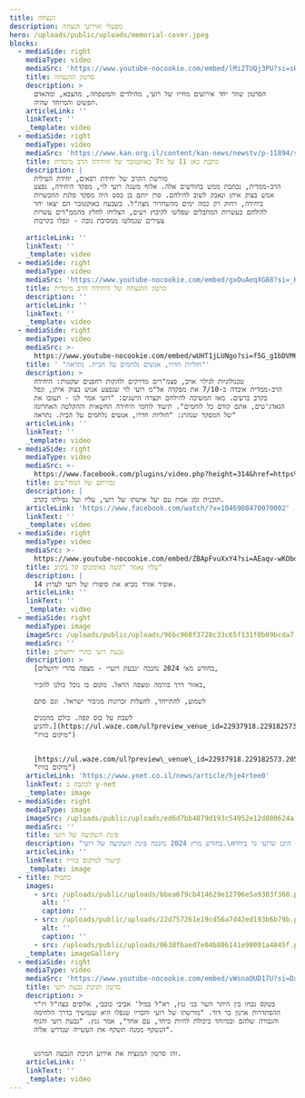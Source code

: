```yaml
---
title: הנצחה
description: מפעלי ואירועי הנצחה
hero: /uploads/public/uploads/memorial-cover.jpeg
blocks:
  - mediaSide: right
    mediaType: video
    mediaSrc: 'https://www.youtube-nocookie.com/embed/lMi2TUQj3PU?si=sHvZy_DX4hEFyHRh'
    title: סרטון ההנצחה
    description: >
      הסרטון שוזר יחד אירועים מחייו של רועי, מהילדים והמשפחה, מהצבא, ומהאדם
      הפשוט והמיוחד שהיה.
    articleLink: ''
    linkText: ''
    _template: video
  - mediaSide: right
    mediaType: video
    mediaSrc: 'https://www.kan.org.il/content/kan-news/newstv/p-11894/s1/748488/'
    title: כתבת כאן 11 על ה7 באוקטובר של היחידה הרב מימדית
    description: |
      מורשת הקרב של יחידת רפאים, יחידת העילִית 
      הרב-ממדית, נכתבת ממש בחודשים אלה. אלוף משנה רועי לוי, מפקד היחידה, נפצע 
      אנוש בצוק איתן ונאבק לשוב להילחם. סרן יותם בן בסט היה מפקד פלגת ההכשרות 
      ביחידה, רחוק רק כמה ימים מהשחרור מצה"ל. בשבעה באוקטובר הם יצאו יחד 
      להילחם בעשרות המחבלים שפלשו לקיבוץ רעים, הצליחו לחלץ מהממ"דים עשרות 
      צעירים שנמלטו ממסיבת נובה - ונפלו בקרבות
                                  
    articleLink: ''
    linkText: ''
    _template: video
  - mediaSide: right
    mediaType: video
    mediaSrc: 'https://www.youtube-nocookie.com/embed/gxOuAeqXG88?si=_H4ufb8YnXHC8Roz'
    title: סרטון ההנצחה של היחידה הרב מימדית
    description: ''
    articleLink: ''
    linkText: ''
    _template: video
  - mediaSide: right
    mediaType: video
    mediaSrc: >-
      https://www.youtube-nocookie.com/embed/wUHT1jLUNgo?si=f5G_g1bDVM6QQfXQ&amp;start=38
    title: ' "חוליות חדרו, אנשים נלחמים על הבית. נתראה"'
    description: >
      טכנולוגיות לגילוי אויב, פצמ"רים מדויקים ולהקות רחפנים שקטות: היחידה
      הרב-ממדית איבדה ב-7/10 את מפקדה אל"מ רועי לוי שנפצע אנוש בצוק איתן, ונפל
      בקרב ברעים. מאז המשיכה להילחם וקצרה הישגים: "רועי אמר לנו - תעזבו את
      הגאדג'טים, אתם קודם כל לוחמים". תיעוד לוחמי היחידה החשאית וההקלטה האחרונה
      של המפקד שנהרג: "חוליות חדרו, אנשים נלחמים על הבית. נתראה"
    articleLink: ''
    linkText: ''
    _template: video
  - mediaSide: right
    mediaType: video
    mediaSrc: >-
      https://www.facebook.com/plugins/video.php?height=314&href=https%3A%2F%2Fwww.facebook.com%2FKANREALTIME%2Fvideos%2F1046908470070002%2F&show_text=false&width=560
    title: גבורתם של המח"טים
    description: |
      תוכנית זמן אמת עם יעל אישתו של רועי, עליו ועל נפילתו בקרב.
    articleLink: 'https://www.facebook.com/watch/?v=1046908470070002'
    linkText: ''
    _template: video
  - mediaSide: right
    mediaType: video
    mediaSrc: >-
      https://www.youtube-nocookie.com/embed/ZBApFvuXxY4?si=AEaqv-wKObd9e7om&amp;start=55
    title: עליו נאמר "קשה באימונים קל בקרב"
    description: |
      אופיר אזרד מביא את סיפורו של רועי לערוץ 14.
    articleLink: ''
    linkText: ''
    _template: video
  - mediaSide: right
    mediaType: image
    imageSrc: /uploads/public/uploads/96bc960f3728c33c65f131f0b09bcda7.jpeg
    mediaSrc: ''
    title: גבעת רועי בהרי ירושלים
    description: >
      [בחודש מאי 2024 נחנכה ״גבעת רועי״ - מצפה בהרי ירושלים,

      באזור דרך בורמה ומצפה הראל. מקום בו נוכל כולנו להכיר,

      לשמוע, להתייחד, להעלות זכרונות מגיבור ישראל. וגם סתם

      לשבת על כוס קפה. כולם מוזמנים
      להגיע.](https://ul.waze.com/ul?preview_venue_id=22937918.229182573.2053508\&navigate=yes
      "מיקום בוויז")


      [https://ul.waze.com/ul?preview\_venue\_id=22937918.229182573.2053508\&navigate=yes](https://ul.waze.com/ul?preview_venue_id=22937918.229182573.2053508\&navigate=yes
      "מיקום בוויז")
    articleLink: 'https://www.ynet.co.il/news/article/hje4rtee0'
    linkText: לכתבה ב y-net
    _template: image
  - mediaSide: right
    mediaType: image
    imageSrc: /uploads/public/uploads/ed6d7bb4879d193c54952e12d800624a.jpeg
    mediaSrc: ''
    title: פינת השקיעה של רועי
    description: "בחודש מרץ 2024 נחנכה פינת השקיעה של רועי.\nבמושב שבי ציון שבגליל המערבי, היכן שרועי גר ביחד\nעם אשתו יעל וילדיהם, היתה נקודה ממש על קו החוף,\nאותה הם אהבו לפקוד מדי פעם בשעות ערב לקראת שקיעה.\nבדיוק בנקודה זו הוקמה נדנדת עץ ואבן זיכרון לידה.\nמוזמנים להגיע ולצפות בשקיעות היפות מהנדנדה.\L\n"
    articleLink: ''
    linkText: קישור למיקום בווייז
    _template: image
  - title: כתבות
    images:
      - src: /uploads/public/uploads/bbea679cb414629e12796e5a9383f368.png
        alt: ''
        caption: ''
      - src: /uploads/public/uploads/22d757261e19cd56a7d42ed193b6b79b.png
        alt: ''
        caption: ''
      - src: /uploads/public/uploads/0638fbaed7e04b806141e98091a4845f.png
    _template: imageGallery
  - mediaSide: right
    mediaType: video
    mediaSrc: 'https://www.youtube-nocookie.com/embed/vWsnaOUD17U?si=DxNs5YVyBzQzWyhl'
    title: סרטון חניכת גבעת רועי
    description: >
      בטקס נכחו בין היתר השר בני גנץ, רא"ל במיל' אביבי כוכבי, אלופים בצה"ל ויו"ר
      ההסתדרות ארנון בר דוד. "מורשתו של רועי וחבריו שנפלו היא שנמשיך בדרך הלחימה
      והגבורה שלהם ובמיוחד ביכולת לחיות ביחד, עם אחד", אמר גנץ. "גבעת רועי והנוף
      הנשקף ממנה תשקף את העשייה שנדרש אליה".


      זהו סרטון המנציח את אירוע חניכת הגבעה המרגש.
    articleLink: ''
    linkText: ''
    _template: video
---
```


